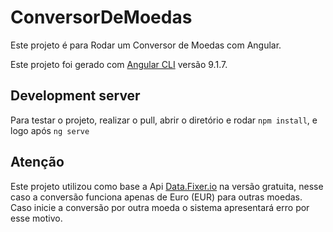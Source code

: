 # ConversorDeMoedas
Este projeto é para Rodar um Conversor de Moedas com Angular.

Este projeto foi gerado com [Angular CLI](https://github.com/angular/angular-cli) versão 9.1.7.

## Development server
Para testar o projeto, realizar o pull, abrir o diretório e rodar `npm install`, e logo após `ng serve`

## Atenção
Este projeto utilizou como base a Api [Data.Fixer.io](http://data.fixer.io) na versão gratuita, nesse caso a conversão funciona apenas de Euro (EUR) para outras moedas.
Caso inicie a conversão por outra moeda o sistema apresentará erro por esse motivo.
